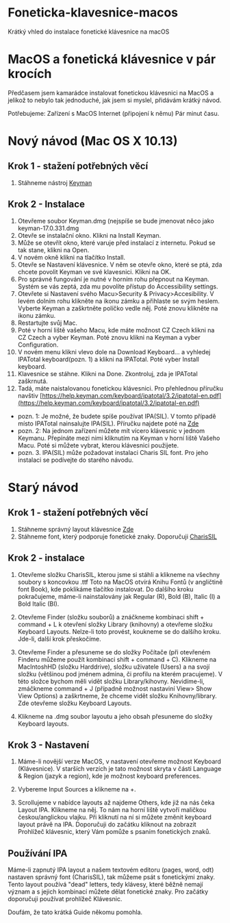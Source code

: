 # Foneticka-klavesnice-macos
Krátký vhled do instalace fonetické klávesnice na macOS


# MacOS a fonetická klávesnice v pár krocích

Předčasem jsem kamarádce instalovat fonetickou klávesnici na MacOS a jelikož to nebylo tak jednoduché, jak jsem si myslel, přidávám krátký návod.

Potřebujeme: Zařízení s MacOS
             Internet (připojení k němu)
             Pár minut času.

# Nový návod (Mac OS X 10.13)

## Krok 1 - stažení potřebných věcí

1. Stáhneme nástroj [Keyman]((https://keyman.com/mac/download))

## Krok 2 - Instalace
1. Otevřeme soubor Keyman.dmg (nejspíše se bude jmenovat něco jako keyman-17.0.331.dmg
2. Otevře se instalační okno. Klikni na Install Keyman.
3. Může se otevřít okno, které varuje před instalací z internetu. Pokud se tak stane, klikni na Open.
4. V novém okně klikni na tlačítko Install.
5. Otevře se Nastavení klávesnice. V něm se otevře okno, které se ptá, zda chcete povolit Keyman ve své klavesnici. Klikni na OK.
6. Pro správné fungování je nutné v horním rohu přepnout na Keyman. Systém se vás zeptá, zda mu povolíte přístup do Accessibility settings.
7. Otevřete si Nastavení svého Macu>Security & Privacy>Accesibility. V levém dolním rohu klikněte na ikonu zámku a přihlaste se svým heslem. Vyberte Keyman a zaškrtněte políčko vedle něj. Poté znovu klikněte na ikonu zámku.
8. Restartujte svůj Mac.
9. Poté v horní liště vašeho Macu, kde máte možnost CZ Czech klikni na CZ Czech a vyber Keyman. Poté znovu klikni na Keyman a vyber Configuration. 
10. V novém menu klikni vlevo dole na Download Keyboard… a vyhledej IPATotal keyboard(pozn. 1) a klikni na IPATotal. Poté vyber Install keyboard. 
11. Klavesnice se stáhne. Klikni na Done. Zkontroluj, zda je IPATotal zaškrnutá. 
12. Tadá, máte naistalovanou fonetickou klávesnici. Pro přehlednou příručku navštiv [https://help.keyman.com/keyboard/ipatotal/3.2/ipatotal-en.pdf](https://help.keyman.com/keyboard/ipatotal/3.2/ipatotal-en.pdf)

* pozn. 1: Je možné, že budete spíše používat IPA(SIL). V tomto případě místo IPATotal nainsalujte IPA(SIL). Příručku najdete poté na [Zde](https://help.keyman.com/keyboard/sil_ipa/1.8.7/sil_ipa)
* pozn. 2: Na jednom zařízení můžete mít vícero klávesnic v jednom Keymanu. Přepínáte mezi nimi kliknutím na Keyman v horní liště Vašeho Macu. Poté si můžete vybrat, kterou klávesnici použijete.
* pozn. 3. IPA(SIL) může požadovat instalaci Charis SIL font. Pro jeho instalaci se podívejte do starého návodu. 
             
# Starý návod

## Krok 1 - stažení potřebných věcí

1. Stáhneme správný layout klávesnice [Zde](https://scripts.sil.org/cms/sites/nrsi/download/ipa-mackbd/IPA-MACkbd.dmg)
2. Stáhneme font, který podporuje fonetické znaky. Doporučuji [CharisSIL](https://software.sil.org/downloads/r/charis/CharisSIL-5.000.zip)

## Krok 2 - instalace

1. Otevřeme složku CharisSIL, kterou jsme si stáhli a klikneme na všechny soubory s koncovkou .ttf Toto na MacOS otvírá Knihu Fontů (v angličtině font Book), kde poklikáme tlačítko instalovat. Do dalšího kroku pokračujeme, máme-li nainstalovány jak Regular (R), Bold (B), Italic (I) a Bold Italic (BI).

2. Otevřeme Finder (složku souborů) a znáčkneme kombinaci shift + command + L k otevření složky Library (knihovny) a otevřeme složku Keyboard Layouts. Nelze-li toto provést, koukneme se do dalšího kroku. Jde-li, další krok přeskočíme.

3.  Otevřeme Finder a přesuneme se do složky Počítače (při otevřeném Finderu můžeme použít kombinaci shift + command + C). Klikneme na MacIntoshHD (složku Harddrive), složku uživatele (Users) a na svojí složku (většinou pod jménem admina, či profilu na kterém pracujeme). V této složce bychom měli vidět složku Library/kihovny. Nevidíme-li, zmáčkneme command + J (případně možnost nastaviní View> Show View Options) a zaškrtneme, že chceme vidět složku Knihovny/library. Zde otevřeme složku Keyboard Layouts. 

4. Klikneme na .dmg soubor layoutu a jeho obsah přesuneme do složky Keyboard layouts. 

## Krok 3 - Nastavení

1. Máme-li novější verze MacOS, v nastavení otevřeme možnost Keyboard (Klávesnice). V starších verzích je tato možnost skryta v části Language & Region (jazyk a region), kde je možnost keyboard preferences.

2. Vybereme Input Sources a klikneme na +. 

3. Scrollujeme v nabídce layouts až najdeme Others, kde již na nás čeka Layout IPA. Klikneme na něj. To nám na horní liště vytvoří maličkou českou/anglickou vlajku. Při kliknutí na ní si můžete změnit keyboard layout právě na IPA. Doporučuji do začátku kliknout na zobrazit Prohlížeč klávesnic, který Vám pomůže s psaním fonetických znaků.

## Používání IPA

Máme-li zapnutý IPA layout a  našem textovém editoru (pages, word, odt) nastaven správný font (CharisSIL), tak můžeme psát s fonetickými znaky. Tento layout používá "dead" letters, tedy klávesy, které běžně nemají význam a s jejich kombinací můžete dělat fonetické znaky. Pro začátky doporučuji používat prohlížeč Klávesnic.

Doufám, že tato krátká Guide někomu pomohla.
